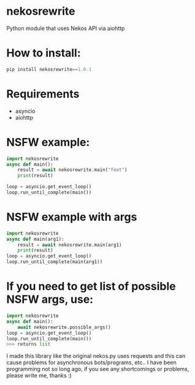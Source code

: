 # nekosrewrite
Python module that uses Nekos API via aiohttp
# How to install:
```py
pip install nekosrewrite==1.0.1
```
# Requirements
- asyncio
- aiohttp
# NSFW example:
```py
import nekosrewrite
async def main():
    result = await nekosrewrite.main("feet")
    print(result)

loop = asyncio.get_event_loop()
loop.run_until_complete(main())
```
# NSFW example with args
```py
import nekosrewrite
async def main(arg1):
    result = await nekosrewrite.main(arg1)
    print(result)
loop = asyncio.get_event_loop()
loop.run_until_complete(main(arg1))
```
# If you need to get list of possible NSFW args, use:
```py
import nekosrewrite
async def main():
    await nekosrewrite.possible_args()
loop = asyncio.get_event_loop()
loop.run_until_complete(main())
>>> returns list
```
I made this library like the original nekos.py uses requests and this can cause problems for asynchronous bots/programs, etc..
I have been programming not so long ago, if you see any shortcomings or problems, please write me, thanks :)
